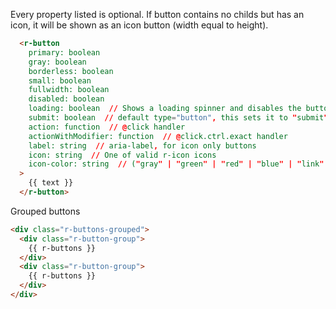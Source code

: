 Every property listed is optional. If button contains no childs but has an icon, it will be shown as an icon button (width equal to height).
```html
  <r-button
    primary: boolean
    gray: boolean 
    borderless: boolean
    small: boolean
    fullwidth: boolean
    disabled: boolean
    loading: boolean  // Shows a loading spinner and disables the button
    submit: boolean  // default type="button", this sets it to "submit" (for forms)
    action: function  // @click handler
    actionWithModifier: function  // @click.ctrl.exact handler
    label: string  // aria-label, for icon only buttons
    icon: string  // One of valid r-icon icons
    icon-color: string  // ("gray" | "green" | "red" | "blue" | "link" | "white")
  >
    {{ text }}
  </r-button>
```

Grouped buttons
```html
<div class="r-buttons-grouped">
  <div class="r-button-group">
    {{ r-buttons }}
  </div>
  <div class="r-button-group">
    {{ r-buttons }}
  </div>
</div>
```
